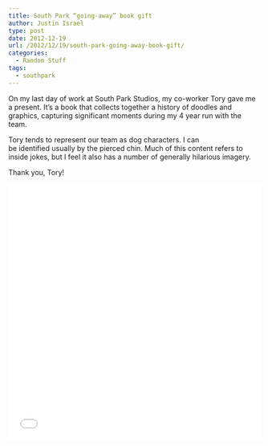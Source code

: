 ```yaml
---
title: South Park “going-away” book gift
author: Justin Israel
type: post
date: 2012-12-19
url: /2012/12/19/south-park-going-away-book-gift/
categories:
  - Random Stuff
tags:
  - southpark
---
```

On my last day of work at South Park Studios, my co-worker Tory gave me a present. It&#8217;s a book that collects together a history of doodles and graphics, capturing significant moments during my 4 year run with the team.

Tory tends to represent our team as dog characters. I can be identified usually by the pierced chin. Much of this content refers to inside jokes, but I feel it also has a number of generally hilarious imagery.

Thank you, Tory!

<div style='position: relative; padding-bottom: 101%; height: 0; overflow: hidden;'><iframe id='iframe' src='//flickrit.com/slideshowholderpicasa.php?height=100&size=big&setId=114971272077029635708/SouthParkGoingAwayBook&click=true&credit=2&theme=1&thumbnails=0&transition=0&layoutType=responsive&sort=0' scrolling='no' frameborder='0' style='width:100%; height:100%; position: absolute; top:0; left:0;' ></iframe></div>

<br>
<br>
